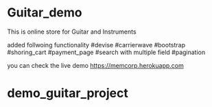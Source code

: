 # Guitar_demo
This is online store for Guitar and Instruments

added follwoing functionality
#devise
#carrierwave
#bootstrap
#shoring_cart
#payment_page
#search with multiple field
#pagination

you can check the live demo https://memcorp.herokuapp.com
# demo_guitar_project
